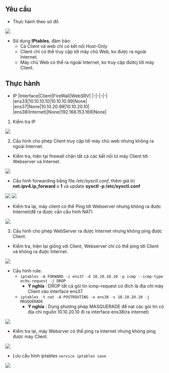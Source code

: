 ## Yêu cầu
- Thực hành theo sơ đồ
<img src="https://i.imgur.com/SMlnwRp.png">

- Sử dụng **IPtables**, đảm bảo:
	- Cả Client và web chỉ có kết nối Host-Only
	- Client chỉ có thể truy cập tới máy chủ Web, ko được ra ngoài Internet.
	- Máy chủ Web có thể ra ngoài Internet, ko truy cập đươcj tới máy Client.

## Thực hành
- IP
|Interface|Client|FireWall|WebSRV|
|-|-|-|-|
|ens33|10.10.10.10|10.10.10.99|None|
|ens37|None|10.10.20.99|10.10.20.10|
|ens38(Internet)|None|192.168.153.169|None|

1. Kiểm tra IP
<img src="https://i.imgur.com/Gg1U1a3.png">

2. Cấu hình cho phép Client truy cập tới máy chủ web nhưng không ra ngoài Internet.
- Kiểm tra, hiện tại firewall chặn tất cả các kết nối từ máy Client tới Webserver và Internet.
<img src="https://i.imgur.com/BIkqx4t.png">

- Cấu hình forwarding bằng file */etc/sysctl.conf*, thêm giá trị 
**net.ipv4.ip_forward = 1** và update **sysctl -p /etc/sysctl.conf**
<img src="https://i.imgur.com/oZUARZk.png">
<img src="https://i.imgur.com/xwekZ9E.png">

- Kiểm tra lại, máy client có thể Ping tới Webserver nhưng không ra được Internet(để ra được cần cấu hình NAT)
<img src="https://i.imgur.com/WuVoDvd.png">

3. Cấu hình cho phép WebServer ra được Internet nhưng không ping được Client.
- Kiểm tra, hiện tại giống với Client, Webserver chỉ có thể ping tới Client và không ra được Internet.
<img src="https://i.imgur.com/Mu07InV.png">

- Cấu hình rule: 
	- `iptables -A FORWARD -i ens37 -d 10.10.10.10 -p icmp --icmp-type echo-request -j DROP`
		- **Ý nghĩa** : DROP tất cả gói tin icmp-request có đích là địa chỉ máy Client vào interface ens37.
	- `iptables -t nat -A POSTROUTING -o ens38 -s 10.10.20.10 -j MASQUERADE`
		- **Ý nghĩa** : Dùng phương pháp MASQUERADE để nat các gói tin có địa chỉ nguồn 10.10.20.10 đi ra interface ens38(ra internet)
<img src="https://i.imgur.com/IsRpq9I.png">

- Kiểm tra lại, máy Websrver có thể ping ra Internet nhưng không ping được máy Client.
<img src="https://i.imgur.com/tbo7yRm.png">

- Lưu cấu hình iptables `service iptables save`
<img src="https://i.imgur.com/aNMMQek.png">